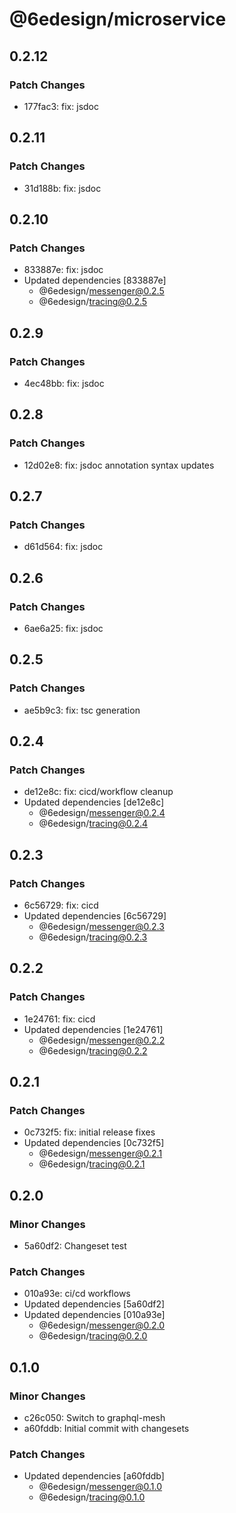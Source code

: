 # @6edesign/microservice

## 0.2.12

### Patch Changes

- 177fac3: fix: jsdoc

## 0.2.11

### Patch Changes

- 31d188b: fix: jsdoc

## 0.2.10

### Patch Changes

- 833887e: fix: jsdoc
- Updated dependencies [833887e]
  - @6edesign/messenger@0.2.5
  - @6edesign/tracing@0.2.5

## 0.2.9

### Patch Changes

- 4ec48bb: fix: jsdoc

## 0.2.8

### Patch Changes

- 12d02e8: fix: jsdoc annotation syntax updates

## 0.2.7

### Patch Changes

- d61d564: fix: jsdoc

## 0.2.6

### Patch Changes

- 6ae6a25: fix: jsdoc

## 0.2.5

### Patch Changes

- ae5b9c3: fix: tsc generation

## 0.2.4

### Patch Changes

- de12e8c: fix: cicd/workflow cleanup
- Updated dependencies [de12e8c]
  - @6edesign/messenger@0.2.4
  - @6edesign/tracing@0.2.4

## 0.2.3

### Patch Changes

- 6c56729: fix: cicd
- Updated dependencies [6c56729]
  - @6edesign/messenger@0.2.3
  - @6edesign/tracing@0.2.3

## 0.2.2

### Patch Changes

- 1e24761: fix: cicd
- Updated dependencies [1e24761]
  - @6edesign/messenger@0.2.2
  - @6edesign/tracing@0.2.2

## 0.2.1

### Patch Changes

- 0c732f5: fix: initial release fixes
- Updated dependencies [0c732f5]
  - @6edesign/messenger@0.2.1
  - @6edesign/tracing@0.2.1

## 0.2.0

### Minor Changes

- 5a60df2: Changeset test

### Patch Changes

- 010a93e: ci/cd workflows
- Updated dependencies [5a60df2]
- Updated dependencies [010a93e]
  - @6edesign/messenger@0.2.0
  - @6edesign/tracing@0.2.0

## 0.1.0

### Minor Changes

- c26c050: Switch to graphql-mesh
- a60fddb: Initial commit with changesets

### Patch Changes

- Updated dependencies [a60fddb]
  - @6edesign/messenger@0.1.0
  - @6edesign/tracing@0.1.0
